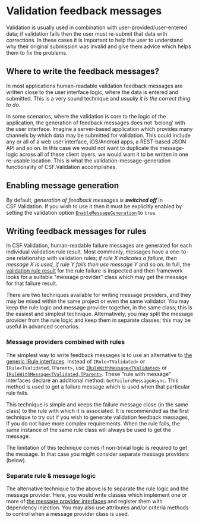 # Validation feedback messages

Validation is usually used in combination with user-provided/user-entered data; if validation fails then the user must re-submit that data with corrections.
In these cases it is important to help the user to understand why their original submission was invalid and give them advice which helps them to fix the problems.

## Where to write the feedback messages?

In most applications human-readable validation feedback messages are written close to the user interface logic, where the data is entered and submitted.
This is a very sound technique and _usually it is the correct thing to do_.

In some scenarios, where the validation is core to the logic of the application, the generation of feedback messages does not 'belong' with the user interface.
Imagine a server-based application which provides many channels by which data may be submitted for validation.
This could include any or all of a web user interface, iOS/Android apps, a REST-based JSON API and so on.
In this case we would not want to duplicate the message-logic across all of these client layers, we would want it to be written in one re-usable location.
This is what the validation-message-generation functionality of CSF.Validation accomplishes.

## Enabling message generation

By default, _generation of feedback messages is **switched off**_ in CSF.Validation.
If you wish to use it then it must be explicitly enabled by setting the validation option [`EnableMessageGeneration`] to `true`.

## Writing feedback messages for rules

In CSF.Validation, human-readable failure messages are generated for each individual validation rule result.
Most commonly, messages have a one-to-one relationship with validation rules; _if rule X indicates a failure, then message X is used, if rule Y fails then use message Y_ and so on.
In full, the [validation rule result] for the rule failure is inspected and then framework looks for a suitable "message provider" class which may get the message for that failure result.

There are two techniques available for writing message providers, and they may be mixed within the same project or even the same validator.
You may keep the rule logic and message provider together, in the same class; this is the easiest and simplest technique.
Alternatively, you may split the message provider from the rule logic and keep them in separate classes; this may be useful in advanced scenarios.

### Message providers combined with rules

The simplest way to write feedback messages is to use an alternative to [the generic IRule interfaces].
Instead of `IRule<TValidated>` or `IRule<TValidated,TParent>`, use [`IRuleWithMessage<TValidated>`] or [`IRuleWithMessage<TValidated,TParent>`].
These "rule with message" interfaces declare an additional method: `GetFailureMessageAsync`.
This method is used to get a failure message which is used when that particular rule fails.

This technique is simple and keeps the failure message close (in the same class) to the rule with which it is associated.
It is recommended as the first technique to try out if you wish to generate validation feedback messages, if you do not have more complex requirements.
When the rule fails, the same instance of the same rule class will always be used to get the message.

The limitation of this technique comes if non-trivial logic is required to get the message.
In that case you might consider separate message providers (below).

### Separate rule & message logic

The alternative technique to the above is to separate the rule logic and the message provider.
Here, you would write classes which implement one or more of [the message provider interfaces] and register them with dependency injection.
You may also use attributes and/or criteria methods to control when a message provider class is used.

[`EnableMessageGeneration`]:xref:CSF.Validation.ValidationOptions.EnableMessageGeneration
[validation rule result]:xref:CSF.Validation.ValidationRuleResult
[the generic IRule interfaces]:WritingValidators/WritingValidationRules/TheRuleInterfaces.md
[`IRuleWithMessage<TValidated>`]:xref:CSF.Validation.Rules.IRuleWithMessage`1
[`IRuleWithMessage<TValidated,TParent>`]:xref:CSF.Validation.Rules.IRuleWithMessage`2
[the message provider interfaces]:WritingMessageProviders.md
